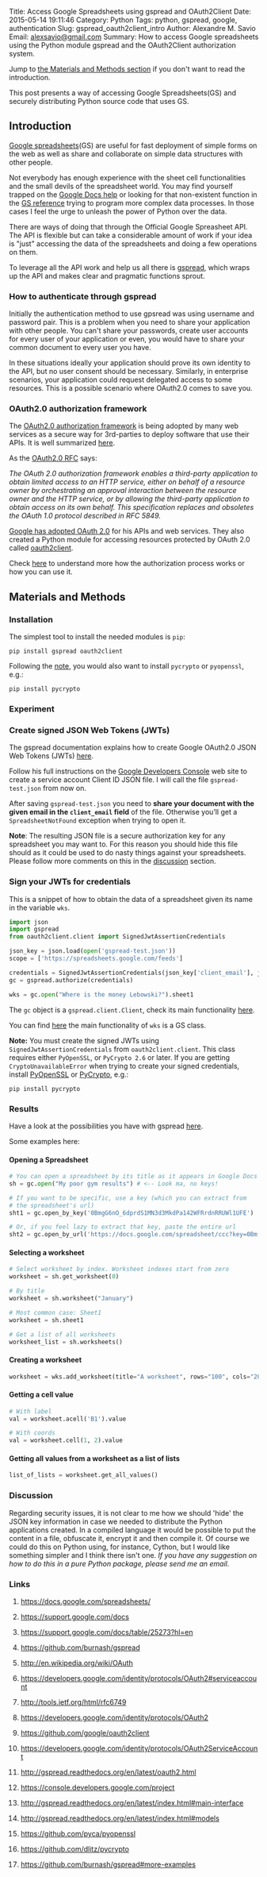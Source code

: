 Title: Access Google Spreadsheets using gspread and OAuth2Client
Date: 2015-05-14 19:11:46
Category: Python
Tags: python, gspread, google, authentication
Slug: gspread_oauth2client_intro
Author: Alexandre M. Savio
Email: alexsavio@gmail.com
Summary: How to access Google spreadsheets using the Python module gspread and the OAuth2Client authorization system.


Jump to [the Materials and Methods section](#materials) if you don't want to read the introduction.

This post presents a way of accessing Google Spreadsheets(GS) and securely distributing Python source code that  uses GS.


## Introduction

[Google spreadsheets](https://docs.google.com/spreadsheets/)(GS) are useful for fast deployment of simple
forms on the web as well as share and collaborate on simple data structures with other people.

Not everybody has enough experience with the sheet cell functionalities and the small devils of the spreadsheet world. You may find yourself trapped on the [Google Docs help](https://support.google.com/docs) or looking for that non-existent function in the [GS reference](https://support.google.com/docs/table/25273?hl=en) trying to program more complex data processes. In those cases I feel the urge to unleash the power of Python over the data.

There are ways of doing that through the Official Google Spreasheet API. The API is flexible but can take a considerable amount of work if your idea is "just" accessing the data of the spreadsheets and doing a few operations on them.

To leverage all the API work and help us all there is [gspread](https://github.com/burnash/gspread), which wraps up the API and makes clear and pragmatic functions sprout.


### How to authenticate through gspread

Initially the authentication method to use gpsread was using username and password pair. This is a problem when you need to share your application with other people. You can't share your passwords, create user accounts for every user of your application or even, you would have to share your common document to every user you have.

In these situations ideally your application should prove its own identity to the API, but no user consent should be necessary. Similarly, in enterprise scenarios, your application could request delegated access to some resources. This is a possible scenario where OAuth2.0 comes to save you.


### OAuth2.0 authorization framework

The [OAuth2.0 authorization framework](http://en.wikipedia.org/wiki/OAuth) is being adopted by many web services as a secure way for 3rd-parties to deploy software that use their APIs. It is well summarized [here](https://developers.google.com/identity/protocols/OAuth2#serviceaccount).

As the [OAuth2.0 RFC](http://tools.ietf.org/html/rfc6749) says:

*The OAuth 2.0 authorization framework enables a third-party
application to obtain limited access to an HTTP service, either on
behalf of a resource owner by orchestrating an approval interaction
between the resource owner and the HTTP service, or by allowing the
third-party application to obtain access on its own behalf.  This
specification replaces and obsoletes the OAuth 1.0 protocol described
in RFC 5849.*


[Google has adopted OAuth 2.0](https://developers.google.com/identity/protocols/OAuth2) for his APIs and web services. They also created a Python module for accessing resources protected by OAuth 2.0 called [oauth2client](https://github.com/google/oauth2client).

Check [here](https://developers.google.com/identity/protocols/OAuth2ServiceAccount) to understand more how the authorization process works or how you can use it.


## Materials and Methods<a id="materials"></a>

### Installation

The simplest tool to install the needed modules is `pip`:

    pip install gspread oauth2client

Following the [note](#install-crypto), you would also want to install `pycrypto` or `pyopenssl`, e.g.:

    pip install pycrypto


### Experiment

### Create signed JSON Web Tokens (JWTs)

The gspread documentation explains how to create Google OAuth2.0 JSON Web Tokens (JWTs) [here](http://gspread.readthedocs.org/en/latest/oauth2.html).

Follow his full instructions on the [Google Developers Console](https://console.developers.google.com/project) web site to create a service account Client ID JSON file. I will call the file `gspread-test.json` from now on.

After saving `gspread-test.json` you need to **share your document with the given email in the `client_email` field** of the file. Otherwise you’ll get a `SpreadsheetNotFound` exception when trying to open it.

**Note**: The resulting JSON file is a secure authorization key for any spreadsheet you may want to. For this reason you should hide this file should as it could be used to do nasty things against your spreadsheets. Please follow more comments on this in the [discussion](#discussion) section.


### Sign your JWTs for credentials

This is a snippet of how to obtain the data of a spreadsheet given its name in the variable `wks`.

```python
import json
import gspread
from oauth2client.client import SignedJwtAssertionCredentials

json_key = json.load(open('gspread-test.json'))
scope = ['https://spreadsheets.google.com/feeds']

credentials = SignedJwtAssertionCredentials(json_key['client_email'], json_key['private_key'], scope)
gc = gspread.authorize(credentials)

wks = gc.open("Where is the money Lebowski?").sheet1
```

The `gc` object is a `gspread.client.Client`, check its main functionality [here](http://gspread.readthedocs.org/en/latest/index.html#main-interface).

 You can find [here](http://gspread.readthedocs.org/en/latest/index.html#models) the main functionality of `wks` is a GS class.

<a id="install-crypto"></a>
**Note:** You must create the signed JWTs using `SignedJwtAssertionCredentials` from `oauth2client.client`.
This class requires either `PyOpenSSL`, or `PyCrypto 2.6` or later. If you are getting `CryptoUnavailableError` when trying to create your signed credentials, install [PyOpenSSL](https://github.com/pyca/pyopenssl) or [PyCrypto](https://github.com/dlitz/pycrypto), e.g.:

    pip install pycrypto


### Results

Have a look at the possibilities you have with gspread [here](https://github.com/burnash/gspread#more-examples).

Some examples here:

#### Opening a Spreadsheet

```python
# You can open a spreadsheet by its title as it appears in Google Docs
sh = gc.open("My poor gym results") # <-- Look ma, no keys!

# If you want to be specific, use a key (which you can extract from
# the spreadsheet's url)
sht1 = gc.open_by_key('0BmgG6nO_6dprdS1MN3d3MkdPa142WFRrdnRRUWl1UFE')

# Or, if you feel lazy to extract that key, paste the entire url
sht2 = gc.open_by_url('https://docs.google.com/spreadsheet/ccc?key=0Bm...FE&hl')
```

#### Selecting a worksheet

```python
# Select worksheet by index. Worksheet indexes start from zero
worksheet = sh.get_worksheet(0)

# By title
worksheet = sh.worksheet("January")

# Most common case: Sheet1
worksheet = sh.sheet1

# Get a list of all worksheets
worksheet_list = sh.worksheets()
```

#### Creating a worksheet

```python
worksheet = wks.add_worksheet(title="A worksheet", rows="100", cols="20")
```

#### Getting a cell value

```python
# With label
val = worksheet.acell('B1').value

# With coords
val = worksheet.cell(1, 2).value
```

#### Getting all values from a worksheet as a list of lists

```python
list_of_lists = worksheet.get_all_values()
```

### Discussion<a id="discussion"></a>

Regarding security issues, it is not clear to me how we should 'hide' the JSON key information in case we needed to distribute the Python applications created. In a compiled language it would be possible to put the content in a file, obfuscate it, encrypt it and then compile it. Of course we could do this on Python using, for instance, Cython, but I would like something simpler and I think there isn't one.
*If you have any suggestion on how to do this in a pure Python package, please send me an email.*


### Links

1. <https://docs.google.com/spreadsheets/>

2. <https://support.google.com/docs>

3. <https://support.google.com/docs/table/25273?hl=en>

4. <https://github.com/burnash/gspread>

5. <http://en.wikipedia.org/wiki/OAuth>

6. <https://developers.google.com/identity/protocols/OAuth2#serviceaccount>

7. <http://tools.ietf.org/html/rfc6749>

8. <https://developers.google.com/identity/protocols/OAuth2>

9. <https://github.com/google/oauth2client>

10. <https://developers.google.com/identity/protocols/OAuth2ServiceAccount>

11. <http://gspread.readthedocs.org/en/latest/oauth2.html>

12. <https://console.developers.google.com/project>

13. <http://gspread.readthedocs.org/en/latest/index.html#main-interface>

14. <http://gspread.readthedocs.org/en/latest/index.html#models>

15. <https://github.com/pyca/pyopenssl>

16. <https://github.com/dlitz/pycrypto>

17. <https://github.com/burnash/gspread#more-examples>
